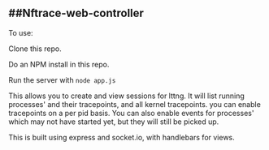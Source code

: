 ##Nftrace-web-controller
--------------------

To use:

Clone this repo.

Do an NPM install in this repo.

Run the server with ``node app.js``

This allows you to create and view sessions for lttng. It will list running processes' and their tracepoints, and all kernel tracepoints. you can enable tracepoints on a per pid basis. You can also enable events for processes' which may not have started yet, but they will still be picked up.

This is built using express and socket.io, with handlebars for views.
